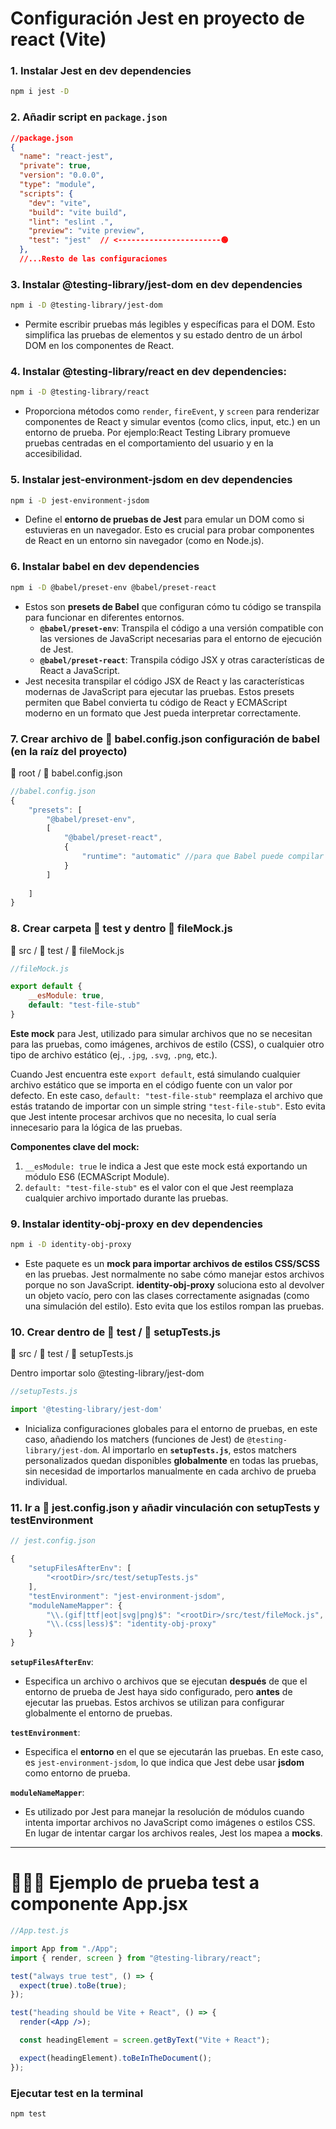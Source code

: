 # Configuración Jest en proyecto de react (Vite)

### 1. Instalar Jest en dev dependencies

```bash
npm i jest -D
```

### 2. Añadir script en `package.json`

```json
//package.json
{
  "name": "react-jest",
  "private": true,
  "version": "0.0.0",
  "type": "module",
  "scripts": {
    "dev": "vite",
    "build": "vite build",
    "lint": "eslint .",
    "preview": "vite preview",
    "test": "jest"  // <-----------------------🟢
  },
  //...Resto de las configuraciones
```

### 3. Instalar @testing-library/jest-dom en dev dependencies

```bash
npm i -D @testing-library/jest-dom
```

- Permite escribir pruebas más legibles y específicas para el DOM. Esto simplifica las pruebas de elementos y su estado dentro de un árbol DOM en los componentes de React.

### 4. Instalar @testing-library/react en dev dependencies:

```bash
npm i -D @testing-library/react
```

- Proporciona métodos como `render`, `fireEvent`, y `screen` para renderizar componentes de React y simular eventos (como clics, input, etc.) en un entorno de prueba. Por ejemplo:React Testing Library promueve pruebas centradas en el comportamiento del usuario y en la accesibilidad.

### 5. Instalar jest-environment-jsdom en dev dependencies

```bash
npm i -D jest-environment-jsdom
```

- Define el **entorno de pruebas de Jest** para emular un DOM como si estuvieras en un navegador. Esto es crucial para probar componentes de React en un entorno sin navegador (como en Node.js).

### 6. Instalar babel en dev dependencies

```bash
npm i -D @babel/preset-env @babel/preset-react
```

- Estos son **presets de Babel** que configuran cómo tu código se transpila para funcionar en diferentes entornos.
    - **`@babel/preset-env`**: Transpila el código a una versión compatible con las versiones de JavaScript necesarias para el entorno de ejecución de Jest.
    - **`@babel/preset-react`**: Transpila código JSX y otras características de React a JavaScript.
- Jest necesita transpilar el código JSX de React y las características modernas de JavaScript para ejecutar las pruebas. Estos presets permiten que Babel convierta tu código de React y ECMAScript moderno en un formato que Jest pueda interpretar correctamente.

### 7. Crear archivo de 📄 babel.config.json configuración de babel (en la raíz del proyecto)

📁 root / 📄 babel.config.json

```jsx
//babel.config.json
{
    "presets": [
        "@babel/preset-env",
        [
            "@babel/preset-react",
            {
                "runtime": "automatic" //para que Babel puede compilar JSX sin que se tenga que importar React en cada archivo.
            }
        ]
        
    ]
}
```

### 8. Crear carpeta 📁 test y dentro 📄 fileMock.js

📁 src / 📁 test / 📄 fileMock.js 

```jsx
//fileMock.js

export default {
    __esModule: true,
    default: "test-file-stub"
}
```

**Este mock** para Jest, utilizado para simular archivos que no se necesitan para las pruebas, como imágenes, archivos de estilo (CSS), o cualquier otro tipo de archivo estático (ej., `.jpg`, `.svg`, `.png`, etc.).

Cuando Jest encuentra este `export default`, está simulando cualquier archivo estático que se importa en el código fuente con un valor por defecto. En este caso, `default: "test-file-stub"` reemplaza el archivo que estás tratando de importar con un simple string `"test-file-stub"`. Esto evita que Jest intente procesar archivos que no necesita, lo cual sería innecesario para la lógica de las pruebas.

**Componentes clave del mock:**

1. `__esModule: true` le indica a Jest que este mock está exportando un módulo ES6 (ECMAScript Module).
2. `default: "test-file-stub"` es el valor con el que Jest reemplaza cualquier archivo importado durante las pruebas.

### 9. Instalar identity-obj-proxy en dev dependencies

```bash
npm i -D identity-obj-proxy
```

- Este paquete es un **mock para importar archivos de estilos CSS/SCSS** en las pruebas. Jest normalmente no sabe cómo manejar estos archivos porque no son JavaScript. **identity-obj-proxy** soluciona esto al devolver un objeto vacío, pero con las clases correctamente asignadas (como una simulación del estilo). Esto evita que los estilos rompan las pruebas.

### 10. Crear dentro de 📁 test / 📄 setupTests.js

📁 src / 📁 test / 📄 setupTests.js 

Dentro importar solo @testing-library/jest-dom

```jsx
//setupTests.js

import '@testing-library/jest-dom'
```

- Inicializa configuraciones globales para el entorno de pruebas, en este caso, añadiendo los matchers (funciones de Jest) de `@testing-library/jest-dom`. Al importarlo en **`setupTests.js`**, estos matchers personalizados quedan disponibles **globalmente** en todas las pruebas, sin necesidad de importarlos manualmente en cada archivo de prueba individual.

### 11. Ir a 📄 jest.config.json y añadir vinculación con setupTests y testEnvironment

```jsx
// jest.config.json

{
    "setupFilesAfterEnv": [
        "<rootDir>/src/test/setupTests.js"
    ],
    "testEnvironment": "jest-environment-jsdom",
    "moduleNameMapper": {
        "\\.(gif|ttf|eot|svg|png)$": "<rootDir>/src/test/fileMock.js",
        "\\.(css|less)$": "identity-obj-proxy"
    }
}
```

**`setupFilesAfterEnv`**:

- Especifica un archivo o archivos que se ejecutan **después** de que el entorno de prueba de Jest haya sido configurado, pero **antes** de ejecutar las pruebas. Estos archivos se utilizan para configurar globalmente el entorno de pruebas.

**`testEnvironment`**:

- Especifica el **entorno** en el que se ejecutarán las pruebas. En este caso, es `jest-environment-jsdom`, lo que indica que Jest debe usar **jsdom** como entorno de prueba.

**`moduleNameMapper`**:

- Es utilizado por Jest para manejar la resolución de módulos cuando intenta importar archivos no JavaScript como imágenes o estilos CSS. En lugar de intentar cargar los archivos reales, Jest los mapea a **mocks**.

---

# 👨🏻‍💻 Ejemplo de prueba test a componente App.jsx

```jsx
//App.test.js

import App from "./App";
import { render, screen } from "@testing-library/react";

test("always true test", () => {
  expect(true).toBe(true);
});

test("heading should be Vite + React", () => {
  render(<App />);

  const headingElement = screen.getByText("Vite + React");

  expect(headingElement).toBeInTheDocument();
});
```

### Ejecutar test en la terminal

```bash
npm test
```